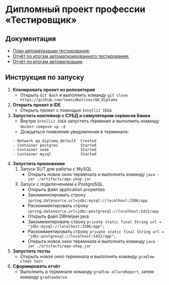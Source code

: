 # Дипломный проект профессии «Тестировщик»
## Документация
- [План автоматизации тестирования](https://github.com/leonidbeltsov/QA_Diploma/blob/master/docs/Plan.md);
- [Отчёт по итогам автоматизированного тестирования]();
- [Отчёт по итогам автоматизации]().

## Инструкция по запуску
1. **Клонировать проект из репозитория**
    - Открыть `Git Bash` и выполнить команду `git clone https://github.com/leonidbeltsov/QA_Diploma`
2. **Открыть проект в IDE**
    - Открыть проект с помощью `IntelliJ IDEA`
3. **Запустить контейнер с СУБД и симулятором сервисов Банка**
    - Внутри `IntelliJ IDEA` запустить терминал и выполнить команду `docker-compose up -d`
    - Дождаться появления уведомления в терминале:
    ```
   - Network qa_diploma_default  Created
   - Container postgres          Started
   - Container node              Started
   - Container mysql             Started
   ```
4. **Запустить приложение**
    1. Запуск SUT для работы с MySQL
        - Открыть новое окно терминала и выполнить команду `java -jar ./artifacts/aqa-shop.jar`
    2. Запуск с подключением к PostgreSQL
        - Открыть файл application.properties
        - Закомментировать строку `spring.datasource.url=jdbc:mysql://localhost:3306/app`
        - Раскомментировать строку `spring.datasource.url=jdbc:postgresql://localhost:5432/app`
        - Открыть файл DBHelper.java
        - Закомментировать строку `private static final String url = "jdbc:mysql://localhost:3306/app";`
        - Раскомментировать строку `private static final String url = "jdbc:postgresql://localhost:5432/app";`
        - Открыть новое окно терминала и выполнить команду `java -jar ./artifacts/aqa-shop.jar`
5. **Запустить тесты**
   - Открыть новое окно терминала и выполнить команду `gradlew clean test`
6. **Сформировать отчёт**
    - Выполнить в терминале команду `gradlew allureReport`, затем команду `gradlewServe`
